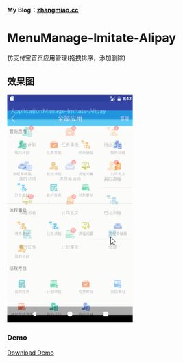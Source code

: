 #### My Blog：[zhangmiao.cc](https://zhangmiao.cc/2018/07/23/%E4%BB%BF%E6%94%AF%E4%BB%98%E5%AE%9D%E9%A6%96%E9%A1%B5%E5%BA%94%E7%94%A8%E7%AE%A1%E7%90%86/)
# MenuManage-Imitate-Alipay
仿支付宝首页应用管理(拖拽排序，添加删除)

效果图
-----------------------------------

![github-01.jpg](/screenshort/screenshort1.gif "github-01.jpg")

### Demo
[Download Demo](/apk/app-debug.apk)
